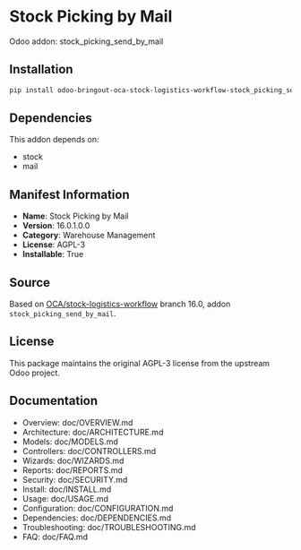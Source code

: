 # Stock Picking by Mail

Odoo addon: stock_picking_send_by_mail

## Installation

```bash
pip install odoo-bringout-oca-stock-logistics-workflow-stock_picking_send_by_mail
```

## Dependencies

This addon depends on:
- stock
- mail

## Manifest Information

- **Name**: Stock Picking by Mail
- **Version**: 16.0.1.0.0
- **Category**: Warehouse Management
- **License**: AGPL-3
- **Installable**: True

## Source

Based on [OCA/stock-logistics-workflow](https://github.com/OCA/stock-logistics-workflow) branch 16.0, addon `stock_picking_send_by_mail`.

## License

This package maintains the original AGPL-3 license from the upstream Odoo project.

## Documentation

- Overview: doc/OVERVIEW.md
- Architecture: doc/ARCHITECTURE.md
- Models: doc/MODELS.md
- Controllers: doc/CONTROLLERS.md
- Wizards: doc/WIZARDS.md
- Reports: doc/REPORTS.md
- Security: doc/SECURITY.md
- Install: doc/INSTALL.md
- Usage: doc/USAGE.md
- Configuration: doc/CONFIGURATION.md
- Dependencies: doc/DEPENDENCIES.md
- Troubleshooting: doc/TROUBLESHOOTING.md
- FAQ: doc/FAQ.md
